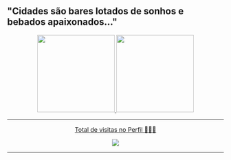 ## "Cidades são bares lotados de sonhos e bebados apaixonados..."
<div align="center">
  <a href="https://github.com/osgabrielluiz">
  <img height="180em" src="https://github-readme-stats.vercel.app/api?username=osgabrielluiz&show_icons=true&theme=apprentice&include_all_commits=true&count_private=true"/>
  <img height="180em" src="https://github-readme-stats.vercel.app/api/top-langs/?username=osgabrielluiz&layout=compact&langs_count=7&theme=apprentice"/>
</div>

<hr>
  <p align="center"> Total de visitas no Perfil 🕵🏽‍♀️</p>
  <p align="center">   <img alingn="center" src="https://profile-counter.glitch.me/osgabrielluiz/count.svg" /></p>
<hr>
